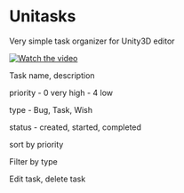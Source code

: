 # Unitasks
Very simple task organizer for Unity3D editor

[![Watch the video](https://i.gyazo.com/5f0736a09105632d8c6ee2964aca682f.png)](https://youtu.be/B78LaRR3_5Q)

Task name, description

priority - 0 very high - 4 low

type - Bug, Task, Wish

status - created, started, completed

sort by priority

Filter by type

Edit task, delete task
